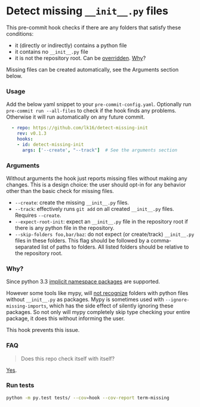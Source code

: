 # Detect missing `__init__.py` files

This pre-commit hook checks if there are any folders that satisfy these conditions:
* it (directly or indirectly) contains a python file
* it contains no `__init__.py` file
* it is not the repository root. Can be [overridden](#arguments). [Why](https://github.com/timbrel/GitSavvy/issues/626#issuecomment-290631660)?

Missing files can be created automatically, see the Arguments section below.

### Usage
Add the below yaml snippet to your `pre-commit-config.yaml`.
Optionally run `pre-commit run --all-files` to check if the hook finds any problems. Otherwise it will run automatically on any future commit.

```yaml
  - repo: https://github.com/lk16/detect-missing-init
    rev: v0.1.3
    hooks:
    - id: detect-missing-init
      args: ['--create', "--track"]  # See the arguments section
```

### Arguments
Without arguments the hook just reports missing files without making any changes.
This is a design choice: the user should opt-in for any behavior other than the basic check for missing files.

* `--create`: create the missing `__init__.py` files.
* `--track`: effectively runs `git add` on all created `__init__.py` files. Requires `--create`.
* `--expect-root-init`: expect an `__init__.py` file in the repository root if there is any python file in the repository.
* `--skip-folders foo,bar/baz`: do not expect (or create/track) `__init__.py` files in these folders. This flag should be followed by a comma-separated list of paths to folders. All listed folders should be relative to the repository root.

### Why?
Since python 3.3 [implicit namespace packages](https://stackoverflow.com/questions/37139786/is-init-py-not-required-for-packages-in-python-3-3) are supported.

However some tools like mypy, will [not recognize](https://github.com/python/mypy/issues/2773) folders with python files without `__init__.py` as packages.
Mypy is sometimes used with `--ignore-missing-imports`, which has the side effect of silently ignoring these packages.
So not only will mypy completely skip type checking your entire package, it does this without informing the user.

This hook prevents this issue.

### FAQ
> Does this repo check itself with itself?

[Yes](.pre-commit-config.yaml#L41).

### Run tests
```sh
python -m py.test tests/ --cov=hook --cov-report term-missing
```

